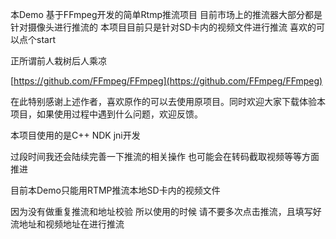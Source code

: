 ﻿本Demo 基于FFmpeg开发的简单Rtmp推流项目
目前市场上的推流器大部分都是针对摄像头进行推流的
本项目目前只是针对SD卡内的视频文件进行推流
喜欢的可以点个start

正所谓前人栽树后人乘凉

[https://github.com/FFmpeg/FFmpeg](https://github.com/FFmpeg/FFmpeg)

在此特别感谢上述作者，喜欢原作的可以去使用原项目。同时欢迎大家下载体验本项目，如果使用过程中遇到什么问题，欢迎反馈。

本项目使用的是C++ NDK jni开发

过段时间我还会陆续完善一下推流的相关操作
也可能会在转码截取视频等等方面推进

目前本Demo只能用RTMP推流本地SD卡内的视频文件

因为没有做重复推流和地址校验
所以使用的时候 请不要多次点击推流，且填写好流地址和视频地址在进行推流